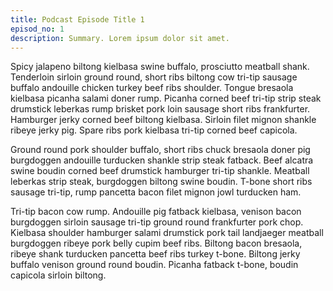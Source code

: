 ```yaml
---
title: Podcast Episode Title 1
episod_no: 1
description: Summary. Lorem ipsum dolor sit amet.
---
```


Spicy jalapeno biltong kielbasa swine buffalo, prosciutto meatball shank. Tenderloin sirloin ground round, short ribs biltong cow tri-tip sausage buffalo andouille chicken turkey beef ribs shoulder. Tongue bresaola kielbasa picanha salami doner rump. Picanha corned beef tri-tip strip steak drumstick leberkas rump brisket pork loin sausage short ribs frankfurter. Hamburger jerky corned beef biltong kielbasa. Sirloin filet mignon shankle ribeye jerky pig. Spare ribs pork kielbasa tri-tip corned beef capicola.

Ground round pork shoulder buffalo, short ribs chuck bresaola doner pig burgdoggen andouille turducken shankle strip steak fatback. Beef alcatra swine boudin corned beef drumstick hamburger tri-tip shankle. Meatball leberkas strip steak, burgdoggen biltong swine boudin. T-bone short ribs sausage tri-tip, rump pancetta bacon filet mignon jowl turducken ham.

Tri-tip bacon cow rump. Andouille pig fatback kielbasa, venison bacon burgdoggen sirloin sausage tri-tip ground round frankfurter pork chop. Kielbasa shoulder hamburger salami drumstick pork tail landjaeger meatball burgdoggen ribeye pork belly cupim beef ribs. Biltong bacon bresaola, ribeye shank turducken pancetta beef ribs turkey t-bone. Biltong jerky buffalo venison ground round boudin. Picanha fatback t-bone, boudin capicola sirloin biltong.
